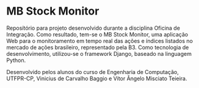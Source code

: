 # MB Stock Monitor
Reposítório para projeto desenvolvido durante a disciplina Oficina de Integração. Como resultado, tem-se o MB Stock Monitor, uma aplicação Web para o monitoramento em tempo real
das ações e índices listados no mercado de ações brasileiro, representado pela B3. Como tecnologia de desenvolvimento, utilizou-se o framework Django, baseado na linguagem Python. 

Desenvolvido pelos alunos do curso de Engenharia de Computação, UTFPR-CP, Vinicius de Carvalho Baggio e Vítor Ângelo Misciato Teieira.
	
